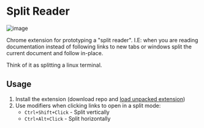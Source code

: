 # Split Reader

![image](https://user-images.githubusercontent.com/11464844/226768919-423487cd-cc78-4bbe-9c9e-629b923d9267.png)

Chrome extension for prototyping a "split reader". I.E: when you are reading documentation instead of following
links to new tabs or windows split the current document and follow in-place.

Think of it as splitting a linux terminal.

## Usage

1. Install the extension (download repo and [load unpacked extension](chrome://extensions))
2. Use modifiers when clicking links to open in a split mode:
     - `Ctrl+Shift+Click` - Split vertically
     - `Ctrl+Alt+Click` - Split horizontally

